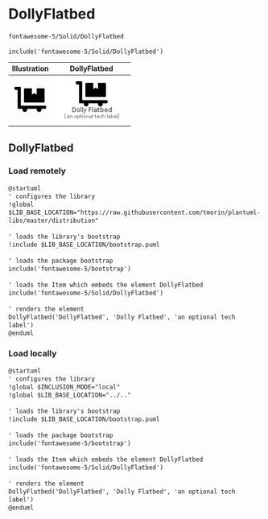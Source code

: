 # DollyFlatbed


```text
fontawesome-5/Solid/DollyFlatbed
```

```text
include('fontawesome-5/Solid/DollyFlatbed')
```



| Illustration | DollyFlatbed |
| :---: | :---: |
| ![illustration for Illustration](../../fontawesome-5/Solid/DollyFlatbed.png) | ![illustration for DollyFlatbed](../../fontawesome-5/Solid/DollyFlatbed.Local.png) |




## DollyFlatbed

### Load remotely
```plantuml
@startuml
' configures the library
!global $LIB_BASE_LOCATION="https://raw.githubusercontent.com/tmorin/plantuml-libs/master/distribution"

' loads the library's bootstrap
!include $LIB_BASE_LOCATION/bootstrap.puml

' loads the package bootstrap
include('fontawesome-5/bootstrap')

' loads the Item which embeds the element DollyFlatbed
include('fontawesome-5/Solid/DollyFlatbed')

' renders the element
DollyFlatbed('DollyFlatbed', 'Dolly Flatbed', 'an optional tech label')
@enduml
```

### Load locally
```plantuml
@startuml
' configures the library
!global $INCLUSION_MODE="local"
!global $LIB_BASE_LOCATION="../.."

' loads the library's bootstrap
!include $LIB_BASE_LOCATION/bootstrap.puml

' loads the package bootstrap
include('fontawesome-5/bootstrap')

' loads the Item which embeds the element DollyFlatbed
include('fontawesome-5/Solid/DollyFlatbed')

' renders the element
DollyFlatbed('DollyFlatbed', 'Dolly Flatbed', 'an optional tech label')
@enduml
```

